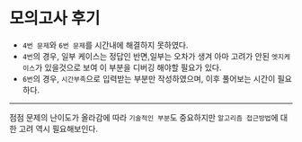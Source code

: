 # 모의고사 후기

- `4번 문제`와 `6번 문제`를 시간내에 해결하지 못하였다.
- `4번`의 경우, 일부 케이스는 정답인 반면,일부는 오차가 생겨 아마 고려가 안된 `엣지케이스`가 있을것으로 보여 이 부분을 디버깅 해야할 필요가 있다.
- `6번`의 경우, `시간부족`으로 입력받는 부분만 작성하였으며, 이후 풀어보는 시간이 필요하다.
---
점점 문제의 난이도가 올라감에 따라 `기술적인 부분`도 중요하지만 `알고리즘 접근방법`에 대한 고려 역시 필요해보인다.